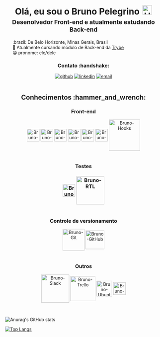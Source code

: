 <h1 style="text-align: center;margin-bottom: 5px;">Olá, eu sou o Bruno Pelegrino<img src="https://raw.githubusercontent.com/iampavangandhi/iampavangandhi/master/gifs/Hi.gif" alt="Hi" style="width: 30px;margin-left: 10px;"></h1>
<h3 style="font-size: 1.2rem; text-align: center;margin: 0 0 20px 0;">Desenolvedor Front-end e atualmente estudando Back-end</h3>

<ul style="list-style: none;">
<li>:brazil: De Belo Horizonte, Minas Gerais, Brasil</li>
<li>🌱 Atualmente cursando módulo de Back-end da <a href="https://www.betrybe.com/" target="_blank">Trybe</a></li>
<li> 😁 pronome: ele/dele
</ul>
<div align="center">
<h3>Contato :handshake:</h3>
<a href="https://github.com/BrunoPelegrino" target="_blank"><img src="https://img.shields.io/badge/-BrunoPelegrino-black?logo=github&style=flat-square" alt="github"/></a>
<a href="https://www.linkedin.com/in/bruno-pelegrino" target="_blank"><img src="https://img.shields.io/badge/-Bruno_Pelegrino-blue?logo=linkedin&style=flat-square" alt="linkedin"></a>
<a href="mailto:pelegrinobruno13@gmail.com"><img src="https://img.shields.io/badge/-pelegrinobruno13@gmail.com-white?logo=gmail&style=flat-square" alt="email"/></a>
<br/><br/>
</div>

<div align="center">
<h2>Conhecimentos :hammer_and_wrench:</h2>
<h3>Front-end</h3>
<div style="display: inline-blcok">
<img margin="10" align="center" heigth="30" width="40" alt="Bruno-Js" src="https://cdn.jsdelivr.net/gh/devicons/devicon/icons/javascript/javascript-original.svg" />
<img align="center" heigth="30" width="40" alt="Bruno-React" src="https://cdn.jsdelivr.net/gh/devicons/devicon/icons/react/react-original-wordmark.svg" />
<img align="center" heigth="30" width="40" alt="Bruno-Redux" src="https://cdn.jsdelivr.net/gh/devicons/devicon/icons/redux/redux-original.svg" />
<img align="center" heigth="30" width="40" alt="Bruno-HTML" src="https://cdn.jsdelivr.net/gh/devicons/devicon/icons/html5/html5-original.svg" />
<img align="center" heigth="30" width="40" alt="Bruno-CSS" src="https://cdn.jsdelivr.net/gh/devicons/devicon/icons/css3/css3-original.svg" />
<img align="center" heigth="30" width="40" alt="Bruno-Bootstrap" src="https://cdn.jsdelivr.net/gh/devicons/devicon/icons/bootstrap/bootstrap-original-wordmark.svg" />
<img align="center" heigth="100" width="100"  alt="Bruno-Hooks" src="https://camo.githubusercontent.com/bf84de1cbea83a0d5c7aa378dac303a8e3c0725451dae190022dcb6d90e3a408/68747470733a2f2f696d672e736869656c64732e696f2f62616467652f2d486f6f6b732d2532333230323332612e7376673f7374796c653d666f722d7468652d6261646765266c6f676f3d5265616374266c6f676f436f6c6f723d253233363144414642" />
</div><br>
<h3>Testes<h3>
<div style="display: inline-blcok">
<img align="center" heigth="30" width="40" alt="Bruno-Jest" src="https://cdn.jsdelivr.net/gh/devicons/devicon/icons/jest/jest-plain.svg" />
<img align="center" heigth="90" width="90" alt="Bruno-RTL" src="https://camo.githubusercontent.com/353c7d421e89f788590995c7575f510656da7cd9264923e16d0e1230f57da7a3/68747470733a2f2f696d672e736869656c64732e696f2f62616467652f2d52544c2d2532333230323332612e7376673f7374796c653d666f722d7468652d6261646765266c6f676f3d7265616374266c6f676f436f6c6f723d253233363144414642" />
</div><br>
<h3>Controle de versionamento</h3>
<div style="display: inline-blcok">
<img align="center" heigth="70" width="70" alt="Bruno-Git" src="https://cdn.jsdelivr.net/gh/devicons/devicon/icons/git/git-plain-wordmark.svg" />
  <img align="center" heigth="70" width="60" alt="Bruno-GitHub" src="https://cdn.jsdelivr.net/gh/devicons/devicon/icons/github/github-original-wordmark.svg" />
</div><br>
<h3>Outros</h3>
<div style="display: inline-blcok">
<img align="center" heigth="90" width="90" alt="Bruno-Slack" src="https://cdn.jsdelivr.net/gh/devicons/devicon/icons/slack/slack-original-wordmark.svg" />
<img align="center" heigth="80" width="80" alt="Bruno-Trello" src="https://cdn.jsdelivr.net/gh/devicons/devicon/icons/trello/trello-plain-wordmark.svg" />
<img align="center" heigth="40" width="50" alt="Bruno-Ubuntu" src="https://cdn.jsdelivr.net/gh/devicons/devicon/icons/ubuntu/ubuntu-plain-wordmark.svg" />
<img align="center" heigth="30" width="40" alt="Bruno-Windows" src="https://cdn.jsdelivr.net/gh/devicons/devicon/icons/windows8/windows8-original.svg" />
</div><br>
</div>
  
##

![Anurag's GitHub stats](https://github-readme-stats.vercel.app/api?username=BrunoPelegrino&show_icons=true&count_private=true&theme=dracula&include_all)

[![Top Langs](https://github-readme-stats.vercel.app/api/top-langs/?username=BrunoPelegrino&theme=dracula&=compact)](https://github.com/BrunoPelegrino/github-readme-stats)


